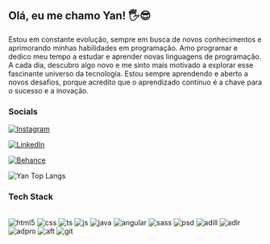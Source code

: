 ## Olá, eu me chamo Yan! 🖐️😎
Estou em constante evolução, sempre em busca de novos conhecimentos e aprimorando minhas habilidades em programação. Amo programar e dedico meu tempo a estudar e aprender novas linguagens de programação. A cada dia, descubro algo novo e me sinto mais motivado a explorar esse fascinante universo da tecnologia. Estou sempre aprendendo e aberto a novos desafios, porque acredito que o aprendizado contínuo é a chave para o sucesso e a inovação.
### Socials
[![Instagram](https://img.shields.io/badge/Instagram-E4405F?style=for-the-badge&logo=instagram&logoColor=white)](https://www.instagram.com/estudiohoag/)

[![LinkedIn](https://img.shields.io/badge/LinkedIn-0077B5?style=for-the-badge&logo=linkedin&logoColor=white)](https://www.linkedin.com/in/yan-carlos-00a740251/)



[![Behance](https://img.shields.io/badge/-Behance-blue?style=for-the-badge&logo=behance&logoColor=white)](https://www.behance.net/hoagdesignof)

![Yan Top Langs](https://github-readme-stats.vercel.app/api/top-langs/?username=devyank1&langs_count=8)

### Tech Stack

<div style="display: inline-block"> <br>
        <img alt="html5" src="https://img.shields.io/badge/HTML5-E34F26?style=for-the-badge&logo=html5&logoColor=white"/>
        <img alt="css" src="https://img.shields.io/badge/CSS-239120?&style=for-the-badge&logo=css3&logoColor=white"/>
        <img alt="ts" src="https://img.shields.io/badge/TypeScript-007ACC?style=for-the-badge&logo=typescript&logoColor=white"/>
        <img alt="js" src="https://img.shields.io/badge/JavaScript-F7DF1E?style=for-the-badge&logo=javascript&logoColor=black"/>
        <img alt="java" src="https://img.shields.io/badge/Java-ED8B00?style=for-the-badge&logo=openjdk&logoColor=white"/>
        <img alt="angular" src="https://img.shields.io/badge/Angular-DD0031?style=for-the-badge&logo=angular&logoColor=white"/>
        <img alt="sass" src="https://img.shields.io/badge/Sass-CC6699?style=for-the-badge&logo=sass&logoColor=white"/>
        <img alt="psd" src="https://img.shields.io/badge/Adobe%20Photoshop-31A8FF?style=for-the-badge&logo=Adobe%20Photoshop&logoColor=black"/>
        <img alt="adill" src="https://img.shields.io/badge/Adobe%20Illustrator-FF9A00?style=for-the-badge&logo=adobe%20illustrator&logoColor=white"/>
        <img alt="adlr" src="https://img.shields.io/badge/Adobe%20Lightroom-31A8FF?style=for-the-badge&logo=Adobe%20Lightroom&logoColor=white"/>
        <img alt="adpro" src="https://img.shields.io/badge/Adobe%20Premiere%20Pro-9999FF?style=for-the-badge&logo=Adobe%20Premiere%20Pro&logoColor=whit"/>
        <img alt="aft" src="https://img.shields.io/badge/Adobe%20after%20affects-CF96FD?style=for-the-badge&logo=Adobe%20after%20effects&logoColor=393665"/>
        <img alt="git" src="https://img.shields.io/badge/GitHub-100000?style=for-the-badge&logo=github&logoColor=white"/>
</div>
